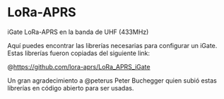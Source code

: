 # LoRa-APRS
iGate LoRa-APRS en la banda de UHF (433MHz)


Aquí puedes encontrar las librerías necesarias para configurar un iGate. Estas librerías fueron copiadas del siguiente link:

@https://github.com/lora-aprs/LoRa_APRS_iGate

Un gran agradecimiento a @peterus Peter Buchegger quien subió estas librerías en código abierto para ser usadas.
